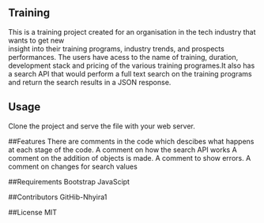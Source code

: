 ## Training

This is a training project created for an organisation in the tech industry that wants to get new  
insight into their training programs, industry trends, and prospects performances. The users have acess 
to the name of training, duration, development stack and pricing of the various training programes.It 
also has a search API that would perform a full text search on the training programs and return the 
search results in a JSON response. 
 
## Usage
Clone the project and serve the file with your web server.

##Features
There are comments in the code which descibes what happens at each stage of the code.
A comment on how the search API works
A comment on the addition of objects is made.
A comment to show errors.
A comment on changes for search values

##Requirements
Bootstrap
JavaScipt


##Contributors
GitHib-Nhyira1

##License
MIT

